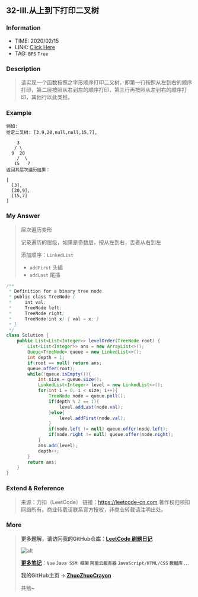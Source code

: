 ## 32-III.从上到下打印二叉树

### Information

* TIME: 2020/02/15
* LINK: [Click Here](https://leetcode-cn.com/problems/cong-shang-dao-xia-da-yin-er-cha-shu-iii-lcof/)
* TAG: `BFS` `Tree`

### Description

> 请实现一个函数按照之字形顺序打印二叉树，即第一行按照从左到右的顺序打印，第二层按照从右到左的顺序打印，第三行再按照从左到右的顺序打印，其他行以此类推。

### Example

```text
例如:
给定二叉树: [3,9,20,null,null,15,7],

    3
   / \
  9  20
    /  \
   15   7
返回其层次遍历结果：

[
  [3],
  [20,9],
  [15,7]
]
```

### My Answer

> 层次遍历变形
>
> 记录遍历的层级，如果是奇数层，按从左到右，否者从右到左
>
> 添加顺序：`LinkedList`
>
> * `addFirst` 头插
> * `addLast` 尾插

```java
/**
 * Definition for a binary tree node.
 * public class TreeNode {
 *     int val;
 *     TreeNode left;
 *     TreeNode right;
 *     TreeNode(int x) { val = x; }
 * }
 */
class Solution {
    public List<List<Integer>> levelOrder(TreeNode root) {
        List<List<Integer>> ans = new ArrayList<>();
        Queue<TreeNode> queue = new LinkedList<>();
        int depth = 1;
        if(root == null) return ans;
        queue.offer(root);
        while(!queue.isEmpty()){
            int size = queue.size();
            LinkedList<Integer> level = new LinkedList<>();
            for(int i = 0; i < size; i++){
                TreeNode node = queue.poll();
                if(depth % 2 == 1){
                    level.addLast(node.val);
                }else{
                    level.addFirst(node.val);
                }
                if(node.left != null) queue.offer(node.left);
                if(node.right != null) queue.offer(node.right);
            }
            ans.add(level);
            depth++;
        }
        return ans;
    }
}
```

### Extend & Reference

> 来源：力扣（LeetCode）
> 链接：https://leetcode-cn.com
> 著作权归领扣网络所有。商业转载请联系官方授权，非商业转载请注明出处。

### More

> **更多题解，请访问我的GitHub仓库：[LeetCode 刷题日记](https://github.com/ZhuoZhuoCrayon/my-Nodes/blob/master/Daily/README_2020.md)**
>
> ![alt](https://raw.githubusercontent.com/ZhuoZhuoCrayon/my-Nodes/master/Daily/img/mynode.png)
>
> [**更多笔记**](https://github.com/ZhuoZhuoCrayon/my-Nodes)：**`Vue` `Java SSM 框架` `阿里云服务器` `JavaScript/HTML/CSS`   `数据库` ...**
>
> **我的GitHub主页 -> [ZhuoZhuoCrayon](https://github.com/ZhuoZhuoCrayon)**
>
> 共勉~

